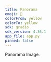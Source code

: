 ```yaml
---
title: Panorama
emoji: 🦀
colorFrom: yellow
colorTo: yellow
sdk: gradio
sdk_version: 4.36.1
app_file: app.py
pinned: false
---
```


Panorama Image.

